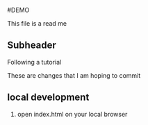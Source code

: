 #DEMO

This file is a read me

## Subheader

Following a tutorial

These are changes that I am hoping to commit

## local development

1. open index.html on your local browser